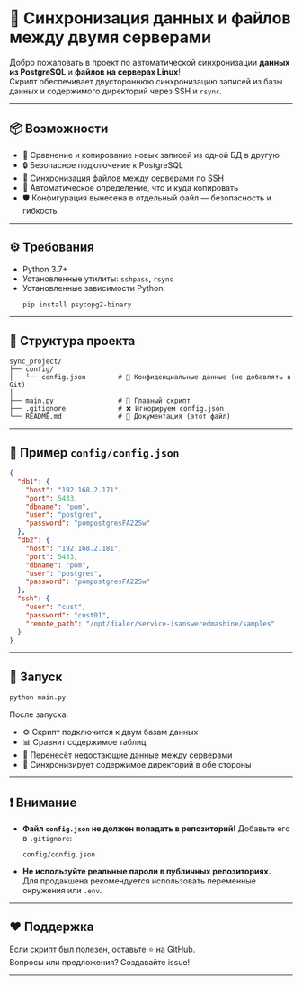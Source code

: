 # 🚀 Синхронизация данных и файлов между двумя серверами

Добро пожаловать в проект по автоматической синхронизации **данных из PostgreSQL** и **файлов на серверах Linux**!  
Скрипт обеспечивает двустороннюю синхронизацию записей из базы данных и содержимого директорий через SSH и `rsync`.

---

## 📦 Возможности

- 🔁 Сравнение и копирование новых записей из одной БД в другую
- 🔒 Безопасное подключение к PostgreSQL
- 📂 Синхронизация файлов между серверами по SSH
- 🧠 Автоматическое определение, что и куда копировать
- 🛡 Конфигурация вынесена в отдельный файл — безопасность и гибкость

---

## ⚙️ Требования

- Python 3.7+
- Установленные утилиты: `sshpass`, `rsync`
- Установленные зависимости Python:
  ```bash
  pip install psycopg2-binary
  ```

---

## 📁 Структура проекта

```
sync_project/
├── config/
│   └── config.json        # 🔐 Конфиденциальные данные (не добавлять в Git)
│
├── main.py                # 🧠 Главный скрипт
├── .gitignore             # ❌ Игнорируем config.json
└── README.md              # 📘 Документация (этот файл)
```

---

## 🔐 Пример `config/config.json`

```json
{
  "db1": {
    "host": "192.168.2.171",
    "port": 5433,
    "dbname": "pom",
    "user": "postgres",
    "password": "pompostgresFA22Sw"
  },
  "db2": {
    "host": "192.168.2.181",
    "port": 5433,
    "dbname": "pom",
    "user": "postgres",
    "password": "pompostgresFA22Sw"
  },
  "ssh": {
    "user": "cust",
    "password": "cust01",
    "remote_path": "/opt/dialer/service-isansweredmashine/samples"
  }
}
```

---

## 🚀 Запуск

```bash
python main.py
```

После запуска:

- ⚙️ Скрипт подключится к двум базам данных
- 📊 Сравнит содержимое таблиц
- 🧬 Перенесёт недостающие данные между серверами
- 📂 Синхронизирует содержимое директорий в обе стороны

---

## ❗ Внимание

- **Файл `config.json` не должен попадать в репозиторий!**
  Добавьте его в `.gitignore`:
  ```
  config/config.json
  ```

- **Не используйте реальные пароли в публичных репозиториях.**  
  Для продакшена рекомендуется использовать переменные окружения или `.env`.

---

## ❤️ Поддержка

Если скрипт был полезен, оставьте ⭐ на GitHub.  
Вопросы или предложения? Создавайте issue!

---
